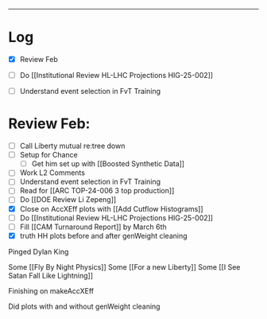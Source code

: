 
---

# Log

- [x] Review Feb
- [ ] Do [[Institutional Review HL-LHC Projections HIG-25-002]]
- [ ]  Understand event selection in FvT Training


# Review Feb:
- [ ] Call Liberty mutual re:tree down
- [ ] Setup for Chance
	- [ ] Get him set up with [[Boosted Synthetic Data]]
- [ ] Work L2 Comments
- [ ]  Understand event selection in FvT Training
- [ ]  Read for [[ARC TOP-24-006 3 top production]]
- [ ] Do  [[DOE Review Li Zepeng]]
- [x] Close on AccXEff plots with [[Add Cutflow Histograms]]
- [ ] Do [[Institutional Review HL-LHC Projections HIG-25-002]]
- [ ]  Fill [[CAM Turnaround Report]] by March 6th
- [x] truth HH plots before and after genWeight cleaning

Pinged Dylan King

Some [[Fly By Night Physics]]
Some [[For a new Liberty]]
Some [[I See Satan Fall Like Lightning]]

Finishing on makeAccXEff 

Did plots with and without genWeight cleaning